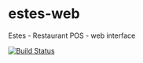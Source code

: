 estes-web
=========

Estes - Restaurant POS - web interface

[![Build Status](https://travis-ci.org/Leonti/estes-web.svg?branch=master)](https://travis-ci.org/Leonti/estes-web)
